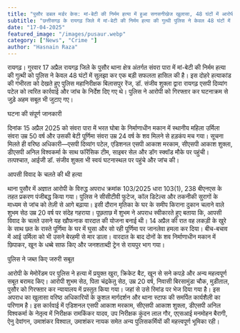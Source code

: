 ```yaml
---
title: "पुसौर डबल मर्डर केस: मां-बेटी की निर्मम हत्या में हुआ सनसनीखेज खुलासा, 48 घंटों में आरोपी गिरफ्तार"
subtitle: "छत्तीसगढ़ के रायगढ़ जिले में मां-बेटी की निर्मम हत्या की गुत्थी पुलिस ने केवल 48 घंटों में सुलझा ली है। आपसी विवाद के चलते युवक ने मां-बेटी की हत्या की थी।."
date: "17-04-2025"
featured_image: "/images/pusaur.webp"
category: ["News", "Crime "]
author: "Hasnain Raza"
---
```


 रायगढ़। गुरवार 17 अप्रैल रायगढ़ जिले के पुसौर थाना क्षेत्र अंतर्गत संवरा पारा में मां-बेटी की निर्मम हत्या की गुत्थी को पुलिस ने केवल 48 घंटों में सुलझा कर एक बड़ी सफलता हासिल की है। इस दोहरे हत्याकांड की गंभीरता को देखते हुए पुलिस महानिरीक्षक बिलासपुर रेंज, डॉ. संजीव शुक्ला द्वारा रायगढ़ एसपी दिव्यांग पटेल को त्वरित कार्रवाई और जांच के निर्देश दिए गए थे। पुलिस ने आरोपी को गिरफ्तार कर घटनाक्रम से जुड़े अहम सबूत भी जुटाए गए।

घटना की संपूर्ण जानकारी

दिनांक 15 अप्रैल 2025 को संवरा पारा में भरत घोबा के निर्माणाधीन मकान में स्थानीय महिला उर्मिला संवरा उम्र 50 वर्ष और उसकी बेटी पूर्णिमा संवरा उम्र 24 वर्ष के शव मिलने से हड़कंप मच गया। सूचना मिलते ही वरिष्ठ अधिकारी—एसपी दिव्यांग पटेल, एडिशनल एसपी आकाश मरकाम, सीएसपी आकाश शुक्ला, डीएसपी अनिल विश्वकर्मा के साथ फॉरेंसिक टीम, साइबर सेल और डॉग स्क्वॉड मौके पर पहुंची। तत्पश्चात, आईजी डॉ. संजीव शुक्ला भी स्वयं घटनास्थल पर पहुंचे और जांच की। 


आपसी विवाद के चलते की थी हत्या

थाना पुसौर में अज्ञात आरोपी के विरुद्ध अपराध क्रमांक 103/2025 धारा 103(1), 238 बीएनएस के तहत प्रकरण पंजीबद्ध किया गया। पुलिस ने सीसीटीवी फुटेज, कॉल डिटेल्स और तकनीकी सुरागों के माध्यम से जांच को तेज़ी से आगे बढ़ाया। इसी दौरान मृतिका के घर के समीप किराना दुकान चलाने वाले शुभम सेठ उम्र 20 वर्ष पर संदेह गहराया। पूछताछ में शुभम ने अपराध स्वीकारते हुए बताया कि, आपसी विवाद के चलते उसने यह खौफनाक वारदात की योजना बनाई थी। 14 अप्रैल की रात वह लकड़ी के खुरे के साथ छत के रास्ते पूर्णिमा के घर में घुसा और सो रही पूर्णिमा पर जानलेवा हमला कर दिया। बीच-बचाव में आई उर्मिला को भी उसने बेरहमी से मार डाला। वारदात के बाद दोनों के शव निर्माणाधीन मकान में छिपाकर, खून के धब्बे साफ किए और जनशताब्दी ट्रेन से रायपुर भाग गया।

पुलिस ने जब्त किए जरुरी सबूत

आरोपी के मेमोरेंडम पर पुलिस ने हत्या में प्रयुक्त खुरा, क्रिकेट बैट, खून से सने कपड़े और अन्य महत्वपूर्ण सबूत बरामद किए। आरोपी शुभम सेठ, पिता चंद्रकेतु सेठ, उम्र 20 वर्ष, निवासी बिरसामुंडा चौक, मुडीताल, पुसौर को गिरफ्तार कर न्यायालय में प्रस्तुत किया गया। जहां से उसे रिमांड पर भेज दिया गया है। इस अपराध का खुलासा वरिष्ठ अधिकारियों के कुशल मार्गदर्शन और थाना स्टाफ की समर्पित कार्यशैली का परिणाम है। इस कार्रवाई में एडिशनल एसपी आकाश मरकाम, सीएसपी आकाश शुक्ला, डीएसपी अनिल विश्वकर्मा के नेतृत्व में निरीक्षक रामकिंकर यादव, उप निरीक्षक कुंदन लाल गौर, एएसआई मनमोहन बैरागी, ऐनु देवांगन, उमाशंकर विश्वाल, उमाशंकर नायक समेत अन्य पुलिसकर्मियों की महत्त्वपूर्ण भूमिका रही।